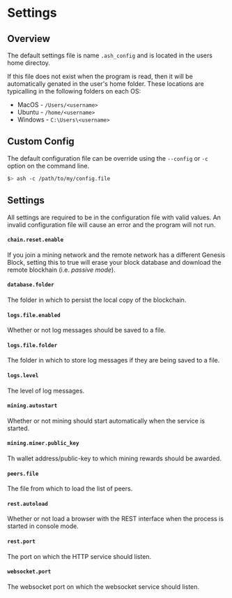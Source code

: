 # Settings

## Overview

The default settings file is name `.ash_config` and is located in the users home directoy.

If this file does not exist when the program is read, then it will be automatically genated in the user's home folder. These locations are typicalling in the following folders on each OS:

* MacOS - `/Users/<username>`
* Ubuntu - `/home/<username>`
* Windows - `C:\Users\<username>`

## Custom Config

The default configuration file can be override using the `--config` or `-c` option on the command line.

```bash
$> ash -c /path/to/my/config.file
```

## Settings

All settings are required to be in the configuration file with valid values. An invalid configuration file will cause an error and the program will not run. 

#### `chain.reset.enable`
If you join a mining network and the remote network has a different Genesis Block, setting this to true will erase your block database and download the remote blockhain (i.e. *passive mode*). 

#### `database.folder`
The folder in which to persist the local copy of the blockchain.

#### `logs.file.enabled`

Whether or not log messages should be saved to a file.

#### `logs.file.folder`

The folder in which to store log messages if they are being saved to a file.

#### `logs.level`

The level of log messages.

#### `mining.autostart`

Whether or not mining should start automatically when the service is started.

#### `mining.miner.public_key`

Th wallet address/public-key to which mining rewards should be awarded.

#### `peers.file`

The file from which to load the list of peers.

#### `rest.autoload`

Whether or not load a browser with the REST interface when the process is started in console mode.

#### `rest.port`

The port on which the HTTP service should listen.

#### `websocket.port`

The websocket port on which the websocket service should listen.
